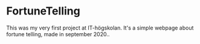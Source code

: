 # FortuneTelling
This was my very first project at IT-högskolan. It's a simple webpage about fortune telling, made in september 2020..
